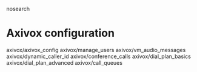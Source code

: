 nosearch  

# Axivox configuration

<div class="toctree" titlesonly="">

axivox/axivox_config axivox/manage_users axivox/vm_audio_messages
axivox/dynamic_caller_id axivox/conference_calls axivox/dial_plan_basics
axivox/dial_plan_advanced axivox/call_queues

</div>
